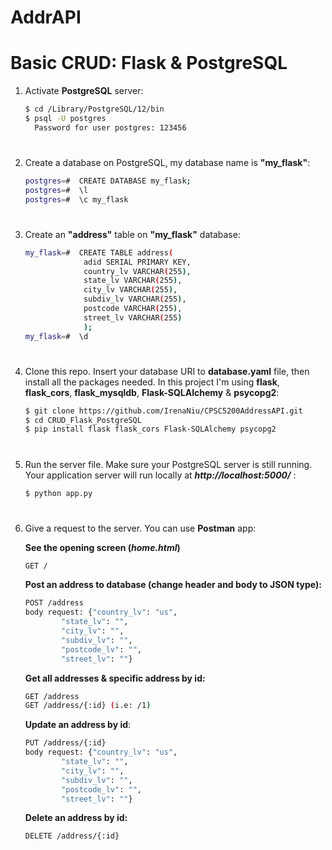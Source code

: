 # AddrAPI

# Basic CRUD: Flask & PostgreSQL

1. Activate __PostgreSQL__ server:
    
    ```bash
    $ cd /Library/PostgreSQL/12/bin
    $ psql -U postgres
      Password for user postgres: 123456
    ```

#

2. Create a database on PostgreSQL, my database name is __"my_flask"__:
    
    ```bash
    postgres=#  CREATE DATABASE my_flask;
    postgres=#  \l 
    postgres=#  \c my_flask
    ``` 

#

3. Create an __"address"__ table on __"my_flask"__ database:
    
    ```bash
    my_flask=#  CREATE TABLE address(
                 adid SERIAL PRIMARY KEY,
                 country_lv VARCHAR(255),
                 state_lv VARCHAR(255),
                 city_lv VARCHAR(255),
                 subdiv_lv VARCHAR(255),
                 postcode VARCHAR(255),
                 street_lv VARCHAR(255)
                 ); 
    my_flask=#  \d
    ``` 

#

4. Clone this repo. Insert your database URI to __database.yaml__ file, then install all the packages needed. In this project I'm using __flask__, __flask_cors__, __flask_mysqldb__, __Flask-SQLAlchemy__ & __psycopg2__:
    ```bash
    $ git clone https://github.com/IrenaNiu/CPSC5200AddressAPI.git
    $ cd CRUD_Flask_PostgreSQL
    $ pip install flask flask_cors Flask-SQLAlchemy psycopg2
    ```

#

5. Run the server file. Make sure your PostgreSQL server is still running. Your application server will run locally at __*http://localhost:5000/*__ :
    ```bash
    $ python app.py
    ```

#

6. Give a request to the server. You can use __Postman__ app:
    
    __See the opening screen (*home.html*)__
    ```bash
    GET /
    ```

    __Post an address to database (change header and body to JSON type):__ 
    ```bash
    POST /address
    body request: {"country_lv": "us",
            "state_lv": "",
            "city_lv": "",
            "subdiv_lv": "",
            "postcode_lv": "",
            "street_lv": ""}
    ```
    __Get all addresses & specific address by id:__
    ```bash
    GET /address
    GET /address/{:id} (i.e: /1)
    ```
    __Update an address by id__:
    ```bash
    PUT /address/{:id}
    body request: {"country_lv": "us",
            "state_lv": "",
            "city_lv": "",
            "subdiv_lv": "",
            "postcode_lv": "",
            "street_lv": ""}
    ```
    __Delete an address by id:__
    ```bash
    DELETE /address/{:id}
    ```